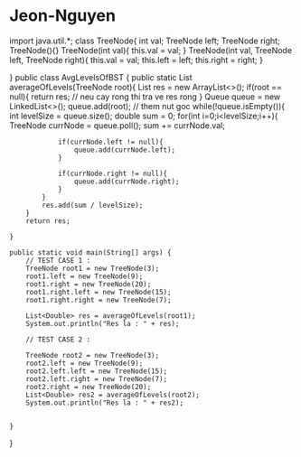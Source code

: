# Jeon-Nguyen
import java.util.*;
class TreeNode{
    int val;
    TreeNode left;
    TreeNode right;
    TreeNode(){}
    TreeNode(int val){
        this.val = val;
    }
    TreeNode(int val, TreeNode left, TreeNode right){
        this.val = val;
        this.left = left;
        this.right = right;
    }


}
public class AvgLevelsOfBST {
    public static List<Double> averageOfLevels(TreeNode root){
        List<Double> res = new ArrayList<>();
        if(root == null){
            return res; // neu cay rong thi tra ve res rong
        }
        Queue<TreeNode> queue = new LinkedList<>();
        queue.add(root); // them nut goc
        while(!queue.isEmpty()){
            int levelSize = queue.size();
            double sum = 0;
            for(int i=0;i<levelSize;i++){
                TreeNode currNode = queue.poll();
                sum += currNode.val;

                if(currNode.left != null){
                    queue.add(currNode.left);
                }

                if(currNode.right != null){
                    queue.add(currNode.right);
                }
            }
            res.add(sum / levelSize);
        }
        return res;

    }

    public static void main(String[] args) {
        // TEST CASE 1 :
        TreeNode root1 = new TreeNode(3);
        root1.left = new TreeNode(9);
        root1.right = new TreeNode(20);
        root1.right.left = new TreeNode(15);
        root1.right.right = new TreeNode(7);

        List<Double> res = averageOfLevels(root1);
        System.out.println("Res la : " + res);

        // TEST CASE 2 :

        TreeNode root2 = new TreeNode(3);
        root2.left = new TreeNode(9);
        root2.left.left = new TreeNode(15);
        root2.left.right = new TreeNode(7);
        root2.right = new TreeNode(20);
        List<Double> res2 = averageOfLevels(root2);
        System.out.println("Res la : " + res2);
    

    }

}
